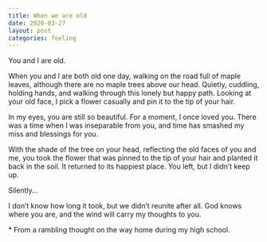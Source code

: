 ```yaml
---
title: When we are old
date: 2020-03-27
layout: post
categories: feeling
---
```

You and I are old.

When you and I are both old one day, walking on the road full of maple leaves, although there are no maple trees above our head. Quietly, cuddling, holding hands, and walking through this lonely but happy path. Looking at your old face, I pick a flower casually and pin it to the tip of your hair.

In my eyes, you are still so beautiful. For a moment, I once loved you. There was a time when I was inseparable from you, and time has smashed my miss and blessings for you.

With the shade of the tree on your head, reflecting the old faces of you and me, you took the flower that was pinned to the tip of your hair and planted it back in the soil. It returned to its happiest place. You left, but I didn&#8217;t keep up.

Silently…

I don&#8217;t know how long it took, but we didn&#8217;t reunite after all. God knows where you are, and the wind will carry my thoughts to you.  



<p class="has-small-font-size">
  * From a rambling thought on the way home during my high school.
</p>
